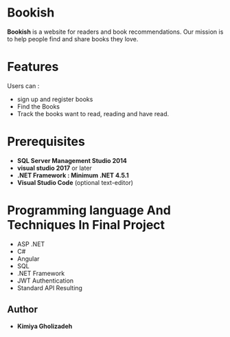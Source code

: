 # Bookish

**Bookish** is a website for readers and book recommendations. Our mission is to help people find and share books they love.

# Features
Users can :
*  sign up and register books
* Find the Books 
* Track the books want to read, reading and have read.

# Prerequisites
 * **SQL Server Management Studio 2014**
 * **visual studio 2017** or later
 * **.NET Framework : Minimum .NET 4.5.1**
 * **Visual Studio Code** (optional text-editor)
 
# Programming language And Techniques In Final Project
 * ASP .NET
 * C#
 * Angular
 * SQL
 * .NET Framework
 * JWT Authentication
 * Standard API Resulting
  
## Author

* **Kimiya Gholizadeh**
